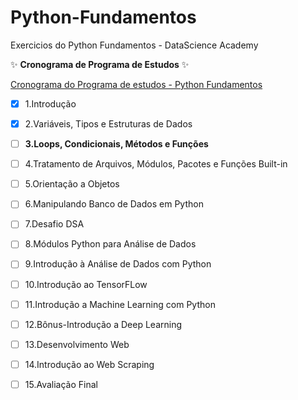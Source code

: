 # Python-Fundamentos
Exercicios do Python Fundamentos - DataScience Academy

:sparkles: **Cronograma de Programa de Estudos** :sparkles:

[Cronograma do Programa de estudos - Python Fundamentos](https://www.datascienceacademy.com.br/path-player?courseid=python-fundamentos&unit=56fa023447d7ddf1938b456fUnit)

- [x] 1.Introdução
- [x] 2.Variáveis, Tipos e Estruturas de Dados
- [ ] **3.Loops, Condicionais, Métodos e Funções**
- [ ] 4.Tratamento de Arquivos, Módulos, Pacotes e Funções Built-in
- [ ] 5.Orientação a Objetos
- [ ] 6.Manipulando Banco de Dados em Python
- [ ] 7.Desafio DSA
- [ ] 8.Módulos Python para Análise de Dados
- [ ] 9.Introdução à Análise de Dados com Python
- [ ] 10.Introdução ao TensorFLow
- [ ] 11.Introdução a Machine Learning com Python
- [ ] 12.Bônus-Introdução a Deep Learning
- [ ] 13.Desenvolvimento Web
- [ ] 14.Introdução ao Web Scraping
- [ ] 15.Avaliação Final

